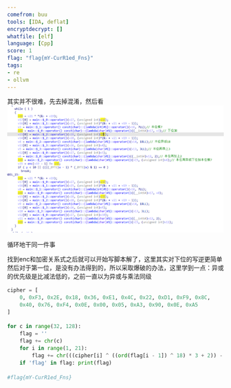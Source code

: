 ```yaml
---
comefrom: buu
tools: [IDA, deflat]
encryptdecrypt: []
whatfile: [elf]
language: [Cpp]
score: 1
flag: "flag{mY-CurR1ed_Fns}"
tags:
- re
- ollvm
---
```


其实并不很难，先去掉混淆，然后看
![](res/Pastedimage20221027205036.png)

循环地干同一件事

找到enc和加密关系式之后就可以开始写脚本解了，这里其实对下位的写逆更简单
然后对于第一位，是没有办法得到的，所以采取爆破的办法，这里学到一点：异或的优先级是比减法低的，之前一直以为异或与乘法同级

```python
cipher = [
    0, 0xF3, 0x2E, 0x18, 0x36, 0xE1, 0x4C, 0x22, 0xD1, 0xF9, 0x8C,
    0x40, 0x76, 0xF4, 0x0E, 0x00, 0x05, 0xA3, 0x90, 0x0E, 0xA5
]

for c in range(32, 128):
    flag = ''
    flag += chr(c)
    for i in range(1, 21):
        flag += chr(((cipher[i] ^ ((ord(flag[i - 1]) ^ 18) * 3 + 2)) - ord(flag[i - 1]) % 7) % 256)
    if 'flag' in flag: print(flag)

#flag{mY-CurR1ed_Fns}
```
